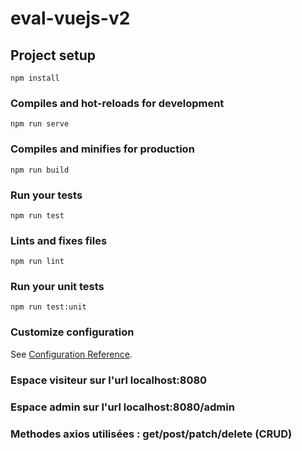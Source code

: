 # eval-vuejs-v2

## Project setup
```
npm install
```

### Compiles and hot-reloads for development
```
npm run serve
```

### Compiles and minifies for production
```
npm run build
```

### Run your tests
```
npm run test
```

### Lints and fixes files
```
npm run lint
```

### Run your unit tests
```
npm run test:unit
```

### Customize configuration
See [Configuration Reference](https://cli.vuejs.org/config/).

### Espace visiteur sur l'url localhost:8080
### Espace admin sur l'url localhost:8080/admin

### Methodes axios utilisées : get/post/patch/delete (CRUD)